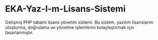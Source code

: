 # EKA-Yaz-l-m-Lisans-Sistemi
Gelişmiş PHP tabanlı lisans yönetim sistemi. Bu sistem, yazılım lisanslarını oluşturma, doğrulama ve yönetme işlemlerini kolaylaştırmak için tasarlanmıştır.
